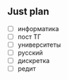 ## Just plan
- [ ] информатика
- [ ] пост ТГ
- [ ] университеты
- [ ] русский
- [ ] дискретка
- [ ] редит
